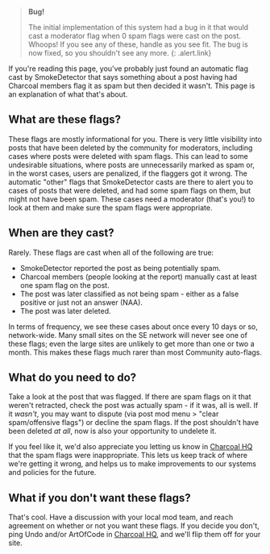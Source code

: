 <!--
	EDITORS PLEASE NOTE:
	This page is intended as a quick "WTF is this?" reference for network moderators who've just come across an automatic
	"other" flag from Smokey about a deleted potential FP. Bear this in mind when editing - the audience here is _not_
	Charcoal members, and a majority of the audience will have little to no familiarity with Charcoal systems or nuances.
-->

> **Bug!**
>
> The initial implementation of this system had a bug in it that would cast a moderator flag when 0 spam flags were cast on the post. Whoops! If you see any of these, handle as you see fit. The bug is now fixed, so you shouldn't see any more.
{: .alert.link}

If you're reading this page, you've probably just found an automatic flag cast by SmokeDetector that says something about a post having had Charcoal members flag it as spam but then decided it wasn't. This page is an explanation of what that's about.

## What are these flags?
These flags are mostly informational for you. There is very little visibility into posts that have been deleted by the community for moderators, including cases where posts were deleted with spam flags. This can lead to some undesirable situations, where posts are unnecessarily marked as spam or, in the worst cases, users are penalized, if the flaggers got it wrong. The automatic "other" flags that SmokeDetector casts are there to alert you to cases of posts that were deleted, and had some spam flags on them, but might not have been spam. These cases need a moderator (that's you!) to look at them and make sure the spam flags were appropriate.

## When are they cast?
Rarely. These flags are cast when all of the following are true:

 - SmokeDetector reported the post as being potentially spam.  
 - Charcoal members (people looking at the report) manually cast at least one spam flag on the post.  
 - The post was later classified as not being spam - either as a false positive or just not an answer (NAA).  
 - The post was later deleted.

In terms of frequency, we see these cases about once every 10 days or so, network-wide. Many small sites on the SE network will never see one of these flags; even the large sites are unlikely to get more than one or two a month. This makes these flags much rarer than most Community auto-flags.

## What do you need to do?
Take a look at the post that was flagged. If there are spam flags on it that weren't retracted, check the post was actually spam - if it was, all is well. If it _wasn't_, you may want to dispute (via post mod menu > "clear spam/offensive flags") or decline the spam flags. If the post shouldn't have been deleted _at all_, now is also your opportunity to undelete it.

If you feel like it, we'd also appreciate you letting us know in [Charcoal HQ](https://chat.stackexchange.com/rooms/11540) that the spam flags were inappropriate. This lets us keep track of where we're getting it wrong, and helps us to make improvements to our systems and policies for the future.

## What if you don't want these flags?
That's cool. Have a discussion with your local mod team, and reach agreement on whether or not you want these flags. If you decide you don't, ping Undo and/or ArtOfCode in [Charcoal HQ](https://chat.stackexchange.com/rooms/11540), and we'll flip them off for your site.